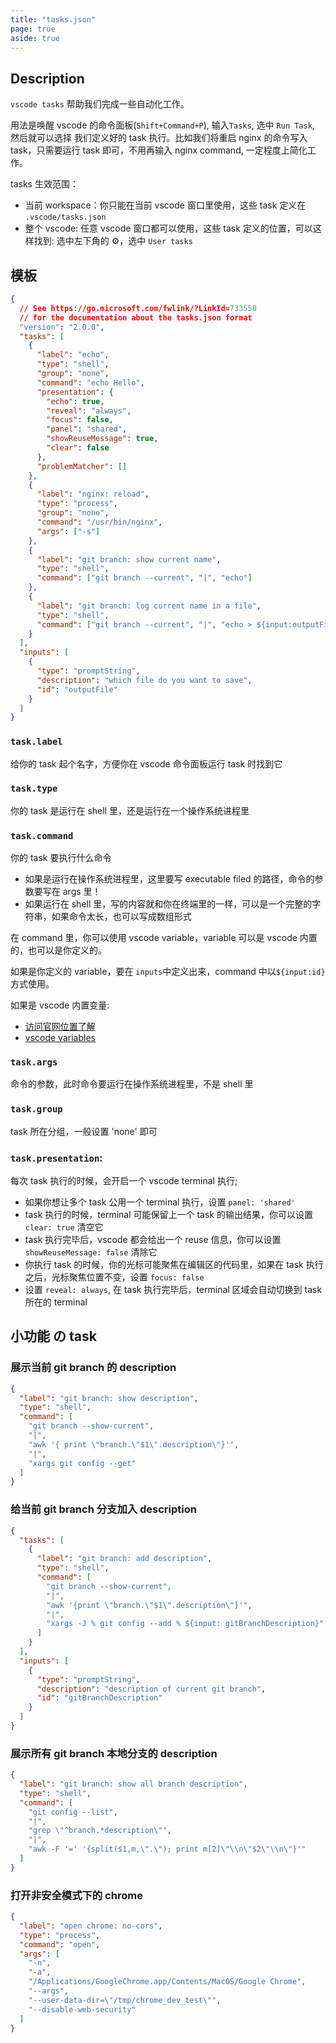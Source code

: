 ```yaml
---
title: "tasks.json"
page: true
aside: true
---
```


## Description

`vscode tasks` 帮助我们完成一些自动化工作。

用法是唤醒 vscode 的命令面板(`Shift+Command+P`), 输入`Tasks`, 选中 `Run Task`, 然后就可以选择
我们定义好的 task 执行。比如我们将重启 nginx 的命令写入 task，只需要运行 task 即可，不用再输入 nginx command,
一定程度上简化工作。

tasks 生效范围：

- 当前 workspace：你只能在当前 vscode 窗口里使用，这些 task 定义在 `.vscode/tasks.json`
- 整个 vscode: 任意 vscode 窗口都可以使用，这些 task 定义的位置，可以这样找到: 选中左下角的 ⚙️，选中 `User tasks`

## 模板

```json
{
  // See https://go.microsoft.com/fwlink/?LinkId=733558
  // for the documentation about the tasks.json format
  "version": "2.0.0",
  "tasks": [
    {
      "label": "echo",
      "type": "shell",
      "group": "none",
      "command": "echo Hello",
      "presentation": {
        "echo": true,
        "reveal": "always",
        "focus": false,
        "panel": "shared",
        "showReuseMessage": true,
        "clear": false
      },
      "problemMatcher": []
    },
    {
      "label": "nginx: reload",
      "type": "process",
      "group": "none",
      "command": "/usr/bin/nginx",
      "args": ["-s"]
    },
    {
      "label": "git branch: show current name",
      "type": "shell",
      "command": ["git branch --current", "|", "echo"]
    },
    {
      "label": "git branch: log current name in a file",
      "type": "shell",
      "command": ["git branch --current", "|", "echo > ${input:outputFile}"]
    }
  ],
  "inputs": [
    {
      "type": "promptString",
      "description": "which file do you want to save",
      "id": "outputFile"
    }
  ]
}
```

### `task.label`

给你的 task 起个名字，方便你在 vscode 命令面板运行 task 时找到它

### `task.type`

你的 task 是运行在 shell 里，还是运行在一个操作系统进程里

### `task.command`

你的 task 要执行什么命令

- 如果是运行在操作系统进程里，这里要写 executable filed 的路径，命令的参数要写在 args 里！
- 如果运行在 shell 里，写的内容就和你在终端里的一样，可以是一个完整的字符串，如果命令太长，也可以写成数组形式

在 command 里，你可以使用 vscode variable，variable 可以是 vscode 内置的，也可以是你定义的。

如果是你定义的 variable，要在 `inputs`中定义出来，command 中以`${input:id}`方式使用。

如果是 vscode 内置变量:

- [访问官网位置了解](https://code.visualstudio.com/docs/editor/variables-reference)
- [vscode variables](/tool/vscode-variables)

### `task.args`

命令的参数，此时命令要运行在操作系统进程里，不是 shell 里

### `task.group`

task 所在分组，一般设置 'none' 即可

### `task.presentation`:

每次 task 执行的时候，会开启一个 vscode terminal 执行;

- 如果你想让多个 task 公用一个 terminal 执行，设置 `panel: 'shared'`
- task 执行的时候，terminal 可能保留上一个 task 的输出结果，你可以设置 `clear: true` 清空它
- task 执行完毕后，vscode 都会给出一个 reuse 信息，你可以设置 `showReuseMessage: false` 清除它
- 你执行 task 的时候，你的光标可能聚焦在编辑区的代码里，如果在 task 执行之后，光标聚焦位置不变，设置 `focus: false`
- 设置 `reveal: always`, 在 task 执行完毕后，terminal 区域会自动切换到 task 所在的 terminal

## 小功能 の task

### 展示当前 git branch 的 description

```json
{
  "label": "git branch: show description",
  "type": "shell",
  "command": [
    "git branch --show-current",
    "|",
    "awk '{ print \"branch.\"$1\".description\"}'",
    "|",
    "xargs git config --get"
  ]
}
```

### 给当前 git branch 分支加入 description

```json
{
  "tasks": [
    {
      "label": "git branch: add description",
      "type": "shell",
      "command": [
        "git branch --show-current",
        "|",
        "awk '{print \"branch.\"$1\".description\"}'",
        "|",
        "xargs -J % git config --add % ${input: gitBranchDescription}"
      ]
    }
  ],
  "inputs": [
    {
      "type": "promptString",
      "description": "description of current git branch",
      "id": "gitBranchDescription"
    }
  ]
}
```

### 展示所有 git branch 本地分支的 description

```json
{
  "label": "git branch: show all branch description",
  "type": "shell",
  "command": [
    "git config --list",
    "|",
    "grep \"^branch.*description\"",
    "|",
    "awk -F '=' '{split($1,m,\".\"); print m[2]\"\\n\"$2\"\\n\"}'"
  ]
}
```

### 打开非安全模式下的 chrome

```json
{
  "label": "open chrome: no-cors",
  "type": "process",
  "command": "open",
  "args": [
    "-n",
    "-a",
    "/Applications/GoogleChrome.app/Contents/MacOS/Google Chrome",
    "--args",
    "--user-data-dir=\"/tmp/chrome_dev_test\"",
    "--disable-web-security"
  ]
}
```

<Giscus />
